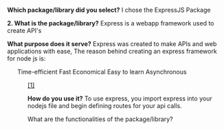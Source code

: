 **Which package/library did you select?**
I chose the ExpressJS Package

**2. What is the package/library?**
Express is a webapp framework used to create API's

**What purpose does it serve?**
Express was created to make APIs and web applications with ease,
The reason behind creating an express framework for node js is:

<ul>
Time-efficient
Fast 
Economical
Easy to learn
Asynchronous
  <ul>
<a href = "https://www.simplilearn.com/tutorials/nodejs-tutorial/what-is-express-js#:~:text=BootcampExplore%20Program-,What%20Is%20Express%20JS%3F,helps%20manage%20servers%20and%20routes.">[1]</a>

**How do you use it?**
To use express, you import express into your nodejs file and begin defining routes for your api calls.

What are the functionalities of the package/library?

